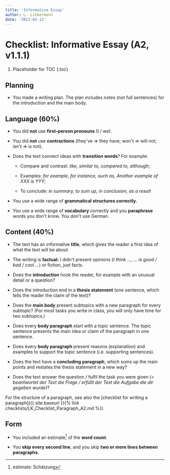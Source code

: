 ```yaml
---
title: 'Informative Essay'
author: L. Liebermann
date: '2023-02-12'
---
```


# Checklist: Informative Essay (A2, v1.1.1)

1. Placeholder for TOC
{:toc}

## Planning

- You made a writing plan. The plan includes notes (not full sentences) for
the introduction and the main body.

## Language (60%)

- You did **not** use **first-person pronouns** (I / we).

- You did **not** use **contractions** (they've =\> they have; won't =\>
will not; isn't =\> is not).

- Does the text connect ideas with **transition words**? For example:

  - Compare and contrast: _like, similar to, compared to, although_;

  - Examples: _for example, for instance, such as, Another example of XXX is
    YYY_;

  - To conclude: _in summary, to sum up, in conclusion, as a result_

- You use a wide range of **grammatical structures correctly.**

- You use a wide range of **vocabulary** correctly and you **paraphrase**
words you don't know. You don't use German.

## Content (40%)

- The text has an informative **title**, which gives the reader a first
idea of what the text will be about.

- The writing is **factual:** I didn't present opinions (_I think \..., ...
is good / bad / cool ..._) or fiction, just facts.

- Does the **introduction** hook the reader, for example with an unusual
detail or a question?

- Does the introduction end in a **thesis statement** (one sentence, which
tells the reader the claim of the text)?

- Does the **main body** present subtopics with a new paragraph for every
subtopic? (For most tasks you write in class, you will only have time for two
subtopics.)

- Does every **body paragraph** start with a topic sentence. The topic
sentence presents the main idea or claim of the paragraph in one sentence.

- Does every **body paragraph** present reasons (explanation) and examples
to support the topic sentence (i.e. supporting sentences).

- Does the text have a **concluding paragraph**, which sums up the main
points and restates the thesis statement in a new way?

- Does the text answer the question / fulfil the task you were given (=
_beantwortet der Text die Frage / erfüllt der Text die Aufgabe die dir gegeben
wurde_)?

For the structure of a paragraph, see also the [checklist for writing a
paragraph]({{ site.baseurl }}{% link checklists/LK_Checklist_Paragraph_A2.md
%}).

## Form

- You included an estimate[^1] of the **word count**.

- You **skip every second line**, and you skip **two or more lines between
paragraphs**.

[^1]: estimate: Schätzung

